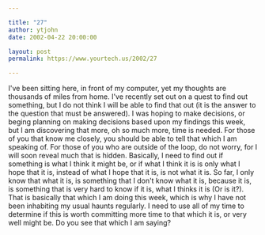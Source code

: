 ```yaml
---

title: "27"
author: ytjohn
date: 2002-04-22 20:00:00

layout: post
permalink: https://www.yourtech.us/2002/27

---
```

I've been sitting here, in front of my computer, yet my thoughts are thousands of miles from home.  I've recently set out on a quest to find out something, but I do not think I will be able to find that out (it is the answer to the question that must be answered).  I was hoping to make decisions, or beging planning on making decisions based upon my findings this week, but I am discovering that more, oh so much  more, time is needed.  For those of you that know me closely, you should be able to tell that which I am speaking of.  For those of you who are outside of the loop, do not worry, for I will soon reveal much that is hidden.  Basically, I need to find out if something is what I think it might be, or if what I think it is is only what I hope that it is, instead of what I hope that it is, is not what it is.  So far, I only know that what it is, is something that I don't know what it is, because it is, is something that is very hard to know if it is, what I thinks it is (Or is it?).  That is basically that which I am doing this week, which is why I have not been inhabiting my usual haunts regularly.  I need to use all of my time to determine if this is worth committing more time to that which it is, or very well might be.  Do you see that which I am saying?
